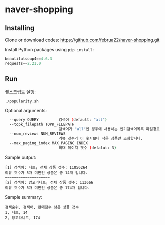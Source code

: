# naver-shopping

## Installing

Clone or download codes: <https://github.com/februa22/naver-shopping.git>

Install Python packages using `pip install`:

```python
beautifulsoup4==4.6.3
requests==2.21.0
```

## Run

쉘스크립트 실행:

```sh
./popularity.sh
```

Optional arguments:

```sh
  --query QUERY         검색어 (default: "all")
  --topk_filepath TOPK_FILEPATH
                        검색어가 "all"인 경우에 사용하는 인기검색어목록 파일경로
  --num_reviews NUM_REVIEWS
                        리뷰 갯수가 이 숫자보다 작은 상품만 조회합니다.
  --max_paging_index MAX_PAGING_INDEX
                        최대 페이지 갯수 (defalut: 3)
```

Sample output:

```
[1] 검색어: 니트; 전체 상품 갯수: 11056264
리뷰 갯수가 5개 미만인 상품은 총 14개 입니다.
====================
[2] 검색어: 앙고라니트; 전체 상품 갯수: 113666
리뷰 갯수가 5개 미만인 상품은 총 174개 입니다.
```

Sample summary:

```
검색순위, 검색어, 판매점수 낮은 상품 갯수
1, 니트, 14
2, 앙고라니트, 174
```
